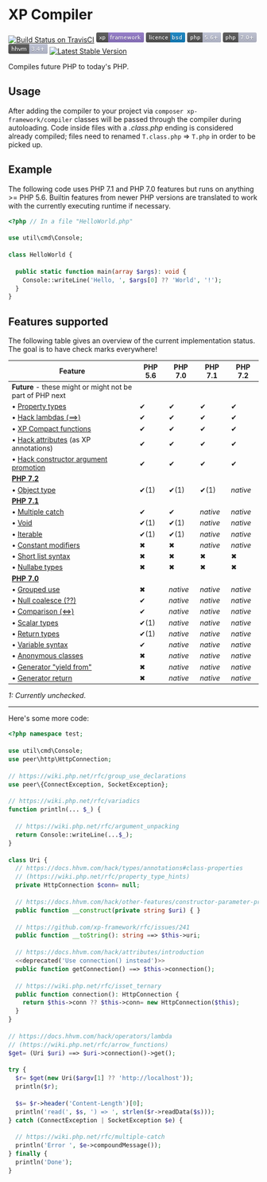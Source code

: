 XP Compiler
===========

[![Build Status on TravisCI](https://secure.travis-ci.org/xp-forge/sequence.svg)](http://travis-ci.org/xp-framework/ast)
[![XP Framework Module](https://raw.githubusercontent.com/xp-framework/web/master/static/xp-framework-badge.png)](https://github.com/xp-framework/core)
[![BSD Licence](https://raw.githubusercontent.com/xp-framework/web/master/static/licence-bsd.png)](https://github.com/xp-framework/core/blob/master/LICENCE.md)
[![Required PHP 5.6+](https://raw.githubusercontent.com/xp-framework/web/master/static/php-5_6plus.png)](http://php.net/)
[![Supports PHP 7.0+](https://raw.githubusercontent.com/xp-framework/web/master/static/php-7_0plus.png)](http://php.net/)
[![Supports HHVM 3.4+](https://raw.githubusercontent.com/xp-framework/web/master/static/hhvm-3_4plus.png)](http://hhvm.com/)
[![Latest Stable Version](https://poser.pugx.org/xp-framework/ast/version.png)](https://packagist.org/packages/xp-forge/sequence)

Compiles future PHP to today's PHP.

Usage
-----
After adding the compiler to your project via `composer xp-framework/compiler` classes will be passed through the compiler during autoloading. Code inside files with a *.class.php* ending is considered already compiled; files need to renamed `T.class.php` => `T.php` in order to be picked up.

Example
-------
The following code uses PHP 7.1 and PHP 7.0 features but runs on anything >= PHP 5.6. Builtin features from newer PHP versions are translated to work with the currently executing runtime if necessary.

```php
<?php // In a file "HelloWorld.php"

use util\cmd\Console;

class HelloWorld {

  public static function main(array $args): void {
    Console::writeLine('Hello, ', $args[0] ?? 'World', '!');
  }
}
```

Features supported
------------------

The following table gives an overview of the current implementation status. The goal is to have check marks everywhere!

| Feature                                                                     | PHP 5.6  | PHP 7.0  | PHP 7.1  | PHP 7.2  |
| --------------------------------------------------------------------------- | -------- | -------- | -------- | -------- |
| **Future** - these might or might not be part of PHP next                   |          |          |          |          |
| • [Property types](https://wiki.php.net/rfc/property_type_hints)            | ✔      | ✔      | ✔       | ✔       |
| • [Hack lambdas (==>)](https://docs.hhvm.com/hack/operators/lambda)         | ✔      | ✔      | ✔       | ✔       |
| • [XP Compact functions](https://github.com/xp-framework/rfc/issues/241)    | ✔      | ✔      | ✔       | ✔       |
| • [Hack attributes](https://docs.hhvm.com/hack/attributes/introduction) (as XP annotations) | ✔ | ✔ | ✔ | ✔       |
| • [Hack constructor argument promotion](https://docs.hhvm.com/hack/other-features/constructor-parameter-promotion) | ✔ | ✔ | ✔ | ✔ |
| **[PHP 7.2](https://wiki.php.net/rfc#php_72)**                              |          |          |          |          |
| • [Object type](https://wiki.php.net/rfc/object-typehint)                   | ✔(1)   | ✔(1)   | ✔(1)    | *native*  |
| **[PHP 7.1](https://wiki.php.net/rfc#php_71)**                              |          |          |          |          |
| • [Multiple catch](https://wiki.php.net/rfc/multiple-catch)                 | ✔      | ✔      | *native* | *native*  |
| • [Void](https://wiki.php.net/rfc/void_return_type)                         | ✔(1)   | ✔(1)   | *native* | *native*  |
| • [Iterable](https://wiki.php.net/rfc/iterable)                             | ✔(1)   | ✔(1)   | *native* | *native*  |
| • [Constant modifiers](https://wiki.php.net/rfc/class_const_visibility)     | ✖      | ✖       | *native* | *native* |
| • [Short list syntax](https://wiki.php.net/rfc/short_list_syntax)           | ✖      | ✖       | ✖      | ✖       |
| • [Nullabe types](https://wiki.php.net/rfc/nullable_types)                  | ✖      | ✖       | ✖      | ✖       |
| **[PHP 7.0](https://wiki.php.net/rfc#php_70)**                              |          |          |          |          |
| • [Grouped use](https://wiki.php.net/rfc/group_use_declarations)            | ✖      | *native* | *native* | *native*  |
| • [Null coalesce (??)](https://wiki.php.net/rfc/isset_ternary)              | ✔      | *native* | *native* | *native*  |
| • [Comparison (<=>)](https://wiki.php.net/rfc/combined-comparison-operator) | ✔      | *native* | *native* | *native*  |
| • [Scalar types](https://wiki.php.net/rfc/scalar_type_hints_v5)             | ✔(1)   | *native* | *native* | *native*  |
| • [Return types](https://wiki.php.net/rfc/return_types)                     | ✔(1)   | *native* | *native* | *native*  |
| • [Variable syntax](https://wiki.php.net/rfc/uniform_variable_syntax)       | ✔      | *native* | *native* | *native*  |
| • [Anonymous classes](https://wiki.php.net/rfc/anonymous_classes)           | ✖      | *native* | *native* | *native*  |
| • [Generator "yield from"](https://wiki.php.net/rfc/generator-delegation)   | ✖      | *native* | *native* | *native*  |
| • [Generator return](https://wiki.php.net/rfc/generator-return-expressions) | ✖      | *native* | *native* | *native*  |

*1: Currently unchecked*.

* * *

Here's some more code:

```php
<?php namespace test;

use util\cmd\Console;
use peer\http\HttpConnection;

// https://wiki.php.net/rfc/group_use_declarations
use peer\{ConnectException, SocketException};

// https://wiki.php.net/rfc/variadics
function println(... $_) {

  // https://wiki.php.net/rfc/argument_unpacking
  return Console::writeLine(...$_);
}

class Uri {
  // https://docs.hhvm.com/hack/types/annotations#class-properties
  // (https://wiki.php.net/rfc/property_type_hints)
  private HttpConnection $conn= null;

  // https://docs.hhvm.com/hack/other-features/constructor-parameter-promotion
  public function __construct(private string $uri) { }

  // https://github.com/xp-framework/rfc/issues/241
  public function __toString(): string ==> $this->uri;

  // https://docs.hhvm.com/hack/attributes/introduction
  <<deprecated('Use connection() instead')>>
  public function getConnection() ==> $this->connection();

  // https://wiki.php.net/rfc/isset_ternary
  public function connection(): HttpConnection {
    return $this->conn ?? $this->conn= new HttpConnection($this);
  }
}

// https://docs.hhvm.com/hack/operators/lambda
// (https://wiki.php.net/rfc/arrow_functions)
$get= (Uri $uri) ==> $uri->connection()->get();

try {
  $r= $get(new Uri($argv[1] ?? 'http://localhost'));
  println($r);

  $s= $r->header('Content-Length')[0];
  println('read(', $s, ') => ', strlen($r->readData($s)));
} catch (ConnectException | SocketException $e) {

  // https://wiki.php.net/rfc/multiple-catch
  println('Error ', $e->compoundMessage());
} finally {
  println('Done');
}
```